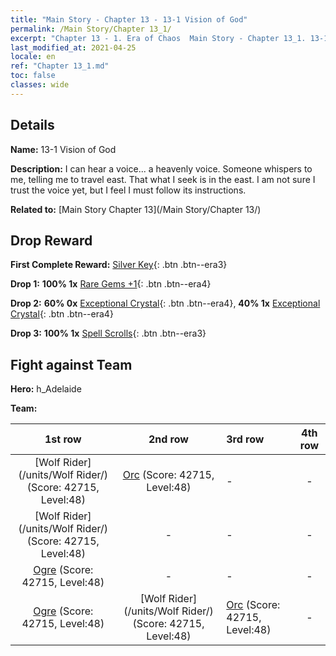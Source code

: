 ```yaml
---
title: "Main Story - Chapter 13 - 13-1 Vision of God"
permalink: /Main Story/Chapter 13_1/
excerpt: "Chapter 13 - 1. Era of Chaos  Main Story - Chapter 13_1. 13-1 Vision of God"
last_modified_at: 2021-04-25
locale: en
ref: "Chapter 13_1.md"
toc: false
classes: wide
---
```


## Details

 **Name:** 13-1 Vision of God

 **Description:** I can hear a voice... a heavenly voice. Someone whispers to me, telling me to travel east. That what I seek is in the east. I am not sure I trust the voice yet, but I feel I must follow its instructions.

 **Related to:** [Main Story Chapter 13](/Main Story/Chapter 13/)

## Drop Reward

 **First Complete Reward:** [Silver Key](/Items/con_693/){: .btn .btn--era3}

 **Drop 1:** **100% 1x** [Rare Gems +1](/Items/mat_44/){: .btn .btn--era4}

 **Drop 2:** **60% 0x** [Exceptional Crystal](/Items/mat_38/){: .btn .btn--era4}, **40% 1x** [Exceptional Crystal](/Items/mat_38/){: .btn .btn--era4}

 **Drop 3:** **100% 1x** [Spell Scrolls](/Items/con_694/){: .btn .btn--era3}


## Fight against Team
 **Hero:** h_Adelaide

 **Team:**


  | 1st row | 2nd row | 3rd row | 4th row |
  |:----:|:----:|:----|:----:|
  | [Wolf Rider](/units/Wolf Rider/) (Score: 42715, Level:48)  | [Orc](/units/Orc/) (Score: 42715, Level:48)  | - | - |
  | [Wolf Rider](/units/Wolf Rider/) (Score: 42715, Level:48)  | - | - | - |
  | [Ogre](/units/Ogre/) (Score: 42715, Level:48)  | - | - | - |
  | [Ogre](/units/Ogre/) (Score: 42715, Level:48)  | [Wolf Rider](/units/Wolf Rider/) (Score: 42715, Level:48)  | [Orc](/units/Orc/) (Score: 42715, Level:48)  | - |


